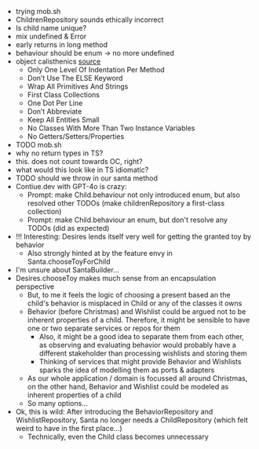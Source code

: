 - trying mob.sh
- ChildrenRepository sounds ethically incorrect
- Is child name unique?
- mix undefined & Error
- early returns in long method
- behaviour should be enum -> no more undefined
- object calisthenics [source](https://williamdurand.fr/2013/06/03/object-calisthenics/#tldr)
  - Only One Level Of Indentation Per Method
  - Don’t Use The ELSE Keyword
  - Wrap All Primitives And Strings
  - First Class Collections
  - One Dot Per Line
  - Don’t Abbreviate
  - Keep All Entities Small
  - No Classes With More Than Two Instance Variables
  - No Getters/Setters/Properties
- TODO mob.sh
- why no return types in TS?
- this. does not count towards OC, right?
- what would this look like in TS idiomatic?
- TODO should we throw in our santa method 
- Contiue.dev with GPT-4o is crazy:
  - Prompt: make Child.behaviour not only introduced enum, but also resolved other TODOs (make childrenRepository a first-class collection)
  - Prompt: make Child.behaviour an enum, but don't resolve any TODOs (did as expected)
- !!! Interesting: Desires lends itself very well for getting the granted toy by behavior
  - Also strongly hinted at by the feature envy in Santa.chooseToyForChild
- I'm unsure about SantaBuilder...
- Desires.chooseToy makes much sense from an encapsulation perspective
  - But, to me it feels the logic of choosing a present based an the child's behavior is misplaced in Child or any of the classes it owns
  - Behavior (before Christmas) and Wishlist could be argued not to be inherent properties of a child. Therefore, it might be sensible to have one or two separate services or repos for them
    - Also, it might be a good idea to separate them from each other, as observing and evaluating behavior would probably have a different stakeholder than processing wishlists and storing them
    - Thinking of services that might provide Behavior and Wishlists sparks the idea of modelling them as ports & adapters
  - As our whole application / domain is focussed all around Christmas, on the other hand, Behavior and Wishlist could be modeled as inherent properties of a child
  - So many options...
- Ok, this is wild: After introducing the BehaviorRepository and WishlistRepository, Santa no longer needs a ChildRepository (which felt weird to have in the first place...)
  - Technically, even the Child class becomes unnecessary